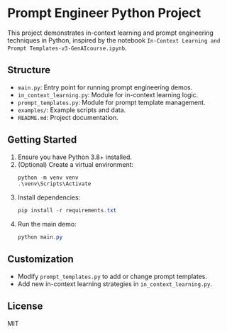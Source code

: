 # Prompt Engineer Python Project

This project demonstrates in-context learning and prompt engineering techniques in Python, inspired by the notebook `In-Context Learning and Prompt Templates-v3-GenAIcourse.ipynb`.

## Structure
- `main.py`: Entry point for running prompt engineering demos.
- `in_context_learning.py`: Module for in-context learning logic.
- `prompt_templates.py`: Module for prompt template management.
- `examples/`: Example scripts and data.
- `README.md`: Project documentation.

## Getting Started
1. Ensure you have Python 3.8+ installed.
2. (Optional) Create a virtual environment:
   ```powershell
   python -m venv venv
   .\venv\Scripts\Activate
   ```
3. Install dependencies:
   ```powershell
   pip install -r requirements.txt
   ```
4. Run the main demo:
   ```powershell
   python main.py
   ```

## Customization
- Modify `prompt_templates.py` to add or change prompt templates.
- Add new in-context learning strategies in `in_context_learning.py`.

## License
MIT
